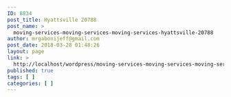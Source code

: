 ```yaml
---
ID: 8834
post_title: Hyattsville 20788
post_name: >
  moving-services-moving-services-moving-services-hyattsville-20788
author: mrgabonijeff@gmail.com
post_date: 2018-03-28 01:48:26
layout: page
link: >
  http://localhost/wordpress/moving-services-moving-services-moving-services-hyattsville-20788/
published: true
tags: [ ]
categories: [ ]
---
```

